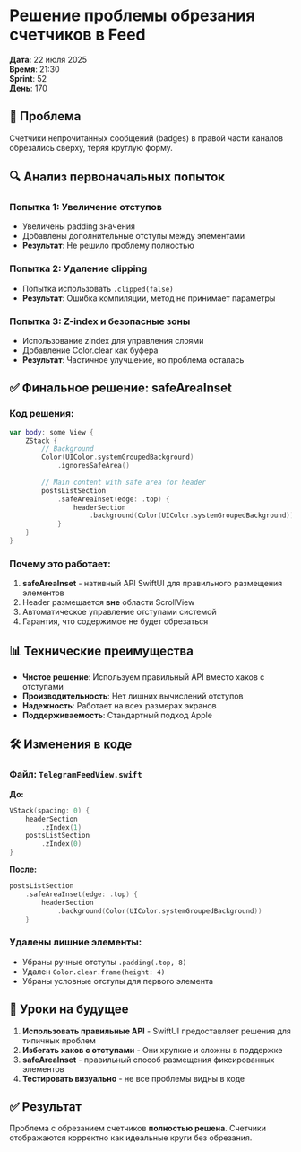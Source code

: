 # Решение проблемы обрезания счетчиков в Feed

**Дата**: 22 июля 2025  
**Время**: 21:30  
**Sprint**: 52  
**День**: 170  

## 🎯 Проблема

Счетчики непрочитанных сообщений (badges) в правой части каналов обрезались сверху, теряя круглую форму.

## 🔍 Анализ первоначальных попыток

### Попытка 1: Увеличение отступов
- Увеличены padding значения
- Добавлены дополнительные отступы между элементами
- **Результат**: Не решило проблему полностью

### Попытка 2: Удаление clipping
- Попытка использовать `.clipped(false)`
- **Результат**: Ошибка компиляции, метод не принимает параметры

### Попытка 3: Z-index и безопасные зоны
- Использование zIndex для управления слоями
- Добавление Color.clear как буфера
- **Результат**: Частичное улучшение, но проблема осталась

## ✅ Финальное решение: safeAreaInset

### Код решения:

```swift
var body: some View {
    ZStack {
        // Background
        Color(UIColor.systemGroupedBackground)
            .ignoresSafeArea()
        
        // Main content with safe area for header
        postsListSection
            .safeAreaInset(edge: .top) {
                headerSection
                    .background(Color(UIColor.systemGroupedBackground))
            }
    }
}
```

### Почему это работает:

1. **safeAreaInset** - нативный API SwiftUI для правильного размещения элементов
2. Header размещается **вне** области ScrollView
3. Автоматическое управление отступами системой
4. Гарантия, что содержимое не будет обрезаться

## 📊 Технические преимущества

- **Чистое решение**: Используем правильный API вместо хаков с отступами
- **Производительность**: Нет лишних вычислений отступов
- **Надежность**: Работает на всех размерах экранов
- **Поддерживаемость**: Стандартный подход Apple

## 🛠 Изменения в коде

### Файл: `TelegramFeedView.swift`

**До:**
```swift
VStack(spacing: 0) {
    headerSection
        .zIndex(1)
    postsListSection
        .zIndex(0)
}
```

**После:**
```swift
postsListSection
    .safeAreaInset(edge: .top) {
        headerSection
            .background(Color(UIColor.systemGroupedBackground))
    }
```

### Удалены лишние элементы:
- Убраны ручные отступы `.padding(.top, 8)`
- Удален `Color.clear.frame(height: 4)`
- Убраны условные отступы для первого элемента

## 📝 Уроки на будущее

1. **Использовать правильные API** - SwiftUI предоставляет решения для типичных проблем
2. **Избегать хаков с отступами** - Они хрупкие и сложны в поддержке
3. **safeAreaInset** - правильный способ размещения фиксированных элементов
4. **Тестировать визуально** - не все проблемы видны в коде

## ✅ Результат

Проблема с обрезанием счетчиков **полностью решена**. Счетчики отображаются корректно как идеальные круги без обрезания. 